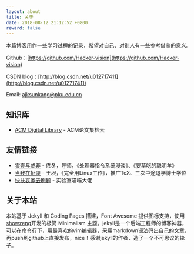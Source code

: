 ```yaml
---
layout: about
title: 关于
date: 2018-08-12 21:12:52 +0800
reward: false
---
```


本篇博客用作一些学习过程的记录，希望对自己、对别人有一些参考借鉴的意义。

Github：[https://github.com/Hacker-vision](https://github.com/Hacker-vision)

CSDN blog：[http://blog.csdn.net/u012717411](http://blog.csdn.net/u012717411)

Email: ajksunkang@pku.edu.cn

## 知识库
* [ACM Digital Library](https://dl.acm.org/) - ACM论文集检索

## 友情链接 
* [零壹与或非](http://blog.sciencenet.cn/home.php?mod=space&uid=102148) - 佟冬，导师，《处理器指令系统漫谈》、《要草吃的聪明羊》
* [当我在扯淡](http://www.yinwang.org/) - 王垠，《完全用Linux工作》，推广TeX、三次中途退学博士学位
* [快扶哀家去刷题](https://www.cnblogs.com/miaowTracy/) - 实验室喵喵大佬

## 关于本站

本站基于 Jekyll 和 Coding Pages 搭建，Font Awesome 提供图标支持，使用[showzeng](https://github.com/showzeng/Minimalism)开发的极简 Minimalism 主题。jekyll是一个后端工程师的博客神器，可以在命令行下，用最喜欢的vim编辑器，采用markdown语法码出自己的文章，再push到github上直接发布，nice！感谢jekyll的作者，造了一个不可思议的轮子。
